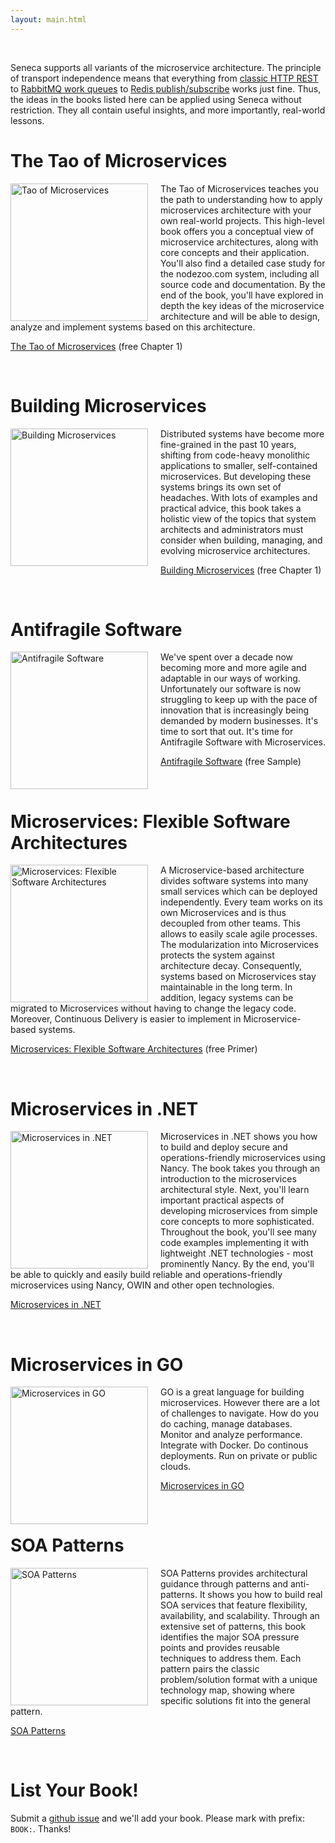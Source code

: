 ```yaml
---
layout: main.html
---
```


<br>

Seneca supports all variants of the microservice architecture. The principle of transport independence means that everything from [classic HTTP REST](https://github.com/senecajs/seneca-transport) to [RabbitMQ work queues](https://github.com/senecajs/seneca-rabbitmq-transport) to [Redis publish/subscribe](https://github.com/rjrodger/seneca-redis-transport) works just fine. Thus, the ideas in the books listed here can be applied using Seneca without restriction. They all contain useful insights, and more importantly, real-world lessons.


# The Tao of Microservices

<img src="images/tms-cover-small.png" height="220" alt="Tao of Microservices" align="left" style="margin-right:20px">

The Tao of Microservices teaches you the path to understanding how to
apply microservices architecture with your own real-world
projects. This high-level book offers you a conceptual view of
microservice architectures, along with core concepts and their
application. You'll also find a detailed case study for the
nodezoo.com system, including all source code and documentation. By
the end of the book, you'll have explored in depth the key ideas of
the microservice architecture and will be able to design, analyze and
implement systems based on this architecture.

[The Tao of Microservices](https://manning.com/books/the-tao-of-microservices?a_aid=tms&a_bid=3b7806c8) (free Chapter 1)

<br>


# Building Microservices

<img src="images/building-microservices.jpg" height="220" alt="Building Microservices" align="left" style="margin-right:20px">

Distributed systems have become more fine-grained in the past 10
years, shifting from code-heavy monolithic applications to smaller,
self-contained microservices. But developing these systems brings its
own set of headaches. With lots of examples and practical advice, this
book takes a holistic view of the topics that system architects and
administrators must consider when building, managing, and evolving
microservice architectures.

[Building Microservices](http://shop.oreilly.com/product/0636920033158.do)  (free Chapter 1)

<br>


# Antifragile Software

<img src="images/antifragile-book.png" height="220" alt="Antifragile Software" align="left" style="margin-right:20px">

We've spent over a decade now becoming more and more agile and
adaptable in our ways of working. Unfortunately our software is now
struggling to keep up with the pace of innovation that is increasingly
being demanded by modern businesses. It's time to sort that out. It's
time for Antifragile Software with Microservices.

[Antifragile Software](https://leanpub.com/antifragilesoftware) (free Sample)

<br>


# Microservices: Flexible Software Architectures

<img src="images/microservices-flexible.jpg" height="220" alt="Microservices: Flexible Software Architectures" align="left" style="margin-right:20px">

A Microservice-based architecture divides software systems into many
small services which can be deployed independently. Every team works
on its own Microservices and is thus decoupled from other teams. This
allows to easily scale agile processes. The modularization into
Microservices protects the system against architecture
decay. Consequently, systems based on Microservices stay maintainable
in the long term. In addition, legacy systems can be migrated to
Microservices without having to change the legacy code. Moreover,
Continuous Delivery is easier to implement in Microservice-based
systems.

[Microservices: Flexible Software Architectures](http://microservices-book.com/) (free Primer)

<br>


# Microservices in .NET

<img src="images/microservices-net.png" height="220" alt="Microservices in .NET" align="left" style="margin-right:20px">

Microservices in .NET shows you how to build and deploy secure and
operations-friendly microservices using Nancy. The book takes you
through an introduction to the microservices architectural
style. Next, you'll learn important practical aspects of developing
microservices from simple core concepts to more
sophisticated. Throughout the book, you'll see many code examples
implementing it with lightweight .NET technologies - most prominently
Nancy. By the end, you'll be able to quickly and easily build reliable
and operations-friendly microservices using Nancy, OWIN and other open
technologies.

[Microservices in .NET](https://www.manning.com/books/microservices-in-net)

<br>


# Microservices in GO

<img src="images/microservices-ingo.png" height="220" alt="Microservices in GO" align="left" style="margin-right:20px">

GO is a great language for building microservices. However there are a
lot of challenges to navigate. How do you do caching, manage
databases. Monitor and analyze performance. Integrate with Docker. Do
continous deployments. Run on private or public clouds.

[Microservices in GO](http://microservicesingo.com)

<br>


# SOA Patterns

<img src="images/soa-patterns.png" height="220" alt="SOA Patterns" align="left" style="margin-right:20px">

SOA Patterns provides architectural guidance through patterns and anti-patterns. It shows you how to build real SOA services that feature flexibility, availability, and scalability. Through an extensive set of patterns, this book identifies the major SOA pressure points and provides reusable techniques to address them. Each pattern pairs the classic problem/solution format with a unique technology map, showing where specific solutions fit into the general pattern.

[SOA Patterns](https://www.manning.com/books/soa-patterns)

<br>


# List Your Book!

Submit a [github issue](https://github.com/senecajs/senecajs.org/issues) and we'll add your book. Please mark with prefix: `BOOK:`. Thanks!

